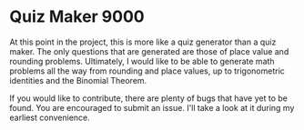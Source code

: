 # Quiz Maker 9000

At this point in the project, this is more like a quiz generator than a quiz maker.
The only questions that are generated are those of place value and rounding problems.
Ultimately, I would like to be able to generate math problems all the way from rounding and place values, up to
trigonometric identities and the Binomial Theorem.

If you would like to contribute, there are plenty of bugs that have yet to be found.
You are encouraged to submit an issue. I'll take a look at it during my earliest convenience.
